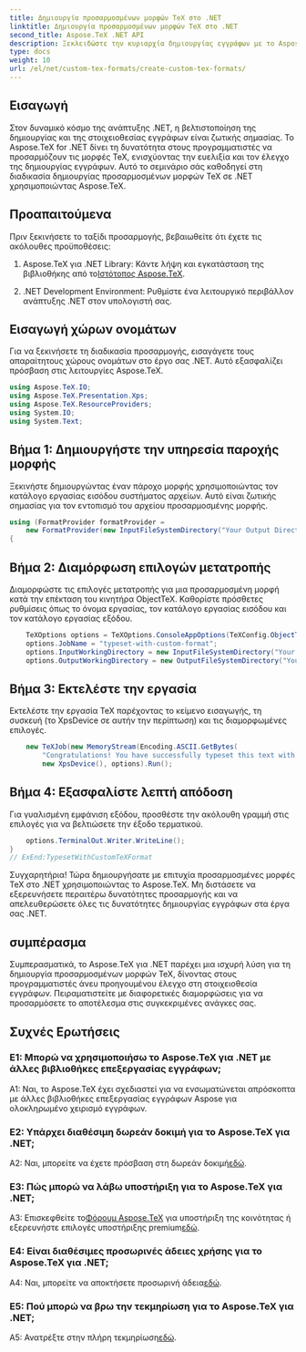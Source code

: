 ```yaml
---
title: Δημιουργία προσαρμοσμένων μορφών TeX στο .NET
linktitle: Δημιουργία προσαρμοσμένων μορφών TeX στο .NET
second_title: Aspose.TeX .NET API
description: Ξεκλειδώστε την κυριαρχία δημιουργίας εγγράφων με το Aspose.TeX για .NET. Δημιουργήστε προσαρμοσμένες μορφές TeX χωρίς κόπο.
type: docs
weight: 10
url: /el/net/custom-tex-formats/create-custom-tex-formats/
---
```

## Εισαγωγή

Στον δυναμικό κόσμο της ανάπτυξης .NET, η βελτιστοποίηση της δημιουργίας και της στοιχειοθεσίας εγγράφων είναι ζωτικής σημασίας. Το Aspose.TeX for .NET δίνει τη δυνατότητα στους προγραμματιστές να προσαρμόζουν τις μορφές TeX, ενισχύοντας την ευελιξία και τον έλεγχο της δημιουργίας εγγράφων. Αυτό το σεμινάριο σάς καθοδηγεί στη διαδικασία δημιουργίας προσαρμοσμένων μορφών TeX σε .NET χρησιμοποιώντας Aspose.TeX.

## Προαπαιτούμενα

Πριν ξεκινήσετε το ταξίδι προσαρμογής, βεβαιωθείτε ότι έχετε τις ακόλουθες προϋποθέσεις:

1.  Aspose.TeX για .NET Library: Κάντε λήψη και εγκατάσταση της βιβλιοθήκης από το[Ιστότοπος Aspose.TeX](https://releases.aspose.com/tex/net/).

2. .NET Development Environment: Ρυθμίστε ένα λειτουργικό περιβάλλον ανάπτυξης .NET στον υπολογιστή σας.

## Εισαγωγή χώρων ονομάτων

Για να ξεκινήσετε τη διαδικασία προσαρμογής, εισαγάγετε τους απαραίτητους χώρους ονομάτων στο έργο σας .NET. Αυτό εξασφαλίζει πρόσβαση στις λειτουργίες Aspose.TeX.

```csharp
using Aspose.TeX.IO;
using Aspose.TeX.Presentation.Xps;
using Aspose.TeX.ResourceProviders;
using System.IO;
using System.Text;
```

## Βήμα 1: Δημιουργήστε την υπηρεσία παροχής μορφής

Ξεκινήστε δημιουργώντας έναν πάροχο μορφής χρησιμοποιώντας τον κατάλογο εργασίας εισόδου συστήματος αρχείων. Αυτό είναι ζωτικής σημασίας για τον εντοπισμό του αρχείου προσαρμοσμένης μορφής.

```csharp
using (FormatProvider formatProvider =
    new FormatProvider(new InputFileSystemDirectory("Your Output Directory"), "customtex"))
{
```

## Βήμα 2: Διαμόρφωση επιλογών μετατροπής

Διαμορφώστε τις επιλογές μετατροπής για μια προσαρμοσμένη μορφή κατά την επέκταση του κινητήρα ObjectTeX. Καθορίστε πρόσθετες ρυθμίσεις όπως το όνομα εργασίας, τον κατάλογο εργασίας εισόδου και τον κατάλογο εργασίας εξόδου.

```csharp
    TeXOptions options = TeXOptions.ConsoleAppOptions(TeXConfig.ObjectTeX(formatProvider));
    options.JobName = "typeset-with-custom-format";
    options.InputWorkingDirectory = new InputFileSystemDirectory("Your Input Directory");
    options.OutputWorkingDirectory = new OutputFileSystemDirectory("Your Output Directory");
```

## Βήμα 3: Εκτελέστε την εργασία

Εκτελέστε την εργασία TeX παρέχοντας το κείμενο εισαγωγής, τη συσκευή (το XpsDevice σε αυτήν την περίπτωση) και τις διαμορφωμένες επιλογές.

```csharp
    new TeXJob(new MemoryStream(Encoding.ASCII.GetBytes(
        "Congratulations! You have successfully typeset this text with your own TeX format!\\end")),
        new XpsDevice(), options).Run();
```

## Βήμα 4: Εξασφαλίστε λεπτή απόδοση

Για γυαλισμένη εμφάνιση εξόδου, προσθέστε την ακόλουθη γραμμή στις επιλογές για να βελτιώσετε την έξοδο τερματικού.

```csharp
    options.TerminalOut.Writer.WriteLine();
}
// ExEnd:TypesetWithCustomTeXFormat
```

Συγχαρητήρια! Τώρα δημιουργήσατε με επιτυχία προσαρμοσμένες μορφές TeX στο .NET χρησιμοποιώντας το Aspose.TeX. Μη διστάσετε να εξερευνήσετε περαιτέρω δυνατότητες προσαρμογής και να απελευθερώσετε όλες τις δυνατότητες δημιουργίας εγγράφων στα έργα σας .NET.

## συμπέρασμα

Συμπερασματικά, το Aspose.TeX για .NET παρέχει μια ισχυρή λύση για τη δημιουργία προσαρμοσμένων μορφών TeX, δίνοντας στους προγραμματιστές άνευ προηγουμένου έλεγχο στη στοιχειοθεσία εγγράφων. Πειραματιστείτε με διαφορετικές διαμορφώσεις για να προσαρμόσετε το αποτέλεσμα στις συγκεκριμένες ανάγκες σας.

## Συχνές Ερωτήσεις

### Ε1: Μπορώ να χρησιμοποιήσω το Aspose.TeX για .NET με άλλες βιβλιοθήκες επεξεργασίας εγγράφων;

A1: Ναι, το Aspose.TeX έχει σχεδιαστεί για να ενσωματώνεται απρόσκοπτα με άλλες βιβλιοθήκες επεξεργασίας εγγράφων Aspose για ολοκληρωμένο χειρισμό εγγράφων.

### Ε2: Υπάρχει διαθέσιμη δωρεάν δοκιμή για το Aspose.TeX για .NET;

 A2: Ναι, μπορείτε να έχετε πρόσβαση στη δωρεάν δοκιμή[εδώ](https://releases.aspose.com/).

### Ε3: Πώς μπορώ να λάβω υποστήριξη για το Aspose.TeX για .NET;

 A3: Επισκεφθείτε το[Φόρουμ Aspose.TeX](https://forum.aspose.com/c/tex/47) για υποστήριξη της κοινότητας ή εξερευνήστε επιλογές υποστήριξης premium[εδώ](https://purchase.aspose.com/buy).

### Ε4: Είναι διαθέσιμες προσωρινές άδειες χρήσης για το Aspose.TeX για .NET;

 A4: Ναι, μπορείτε να αποκτήσετε προσωρινή άδεια[εδώ](https://purchase.aspose.com/temporary-license/).

### Ε5: Πού μπορώ να βρω την τεκμηρίωση για το Aspose.TeX για .NET;

 A5: Ανατρέξτε στην πλήρη τεκμηρίωση[εδώ](https://reference.aspose.com/tex/net/).